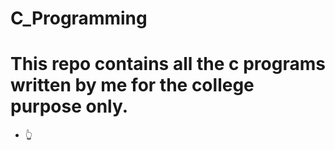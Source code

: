 # C_Programming
# This repo contains all the c programs written by me for the college purpose only. 
* 👆
